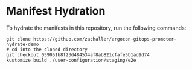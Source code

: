 # Manifest Hydration

To hydrate the manifests in this repository, run the following commands:

```shell
git clone https://github.com/zachaller/argocon-gitops-promoter-hydrate-demo
# cd into the cloned directory
git checkout 059051b8f23d484534af8ab821cfafe5b1ad9d74
kustomize build ./user-configuration/staging/e2e
```
